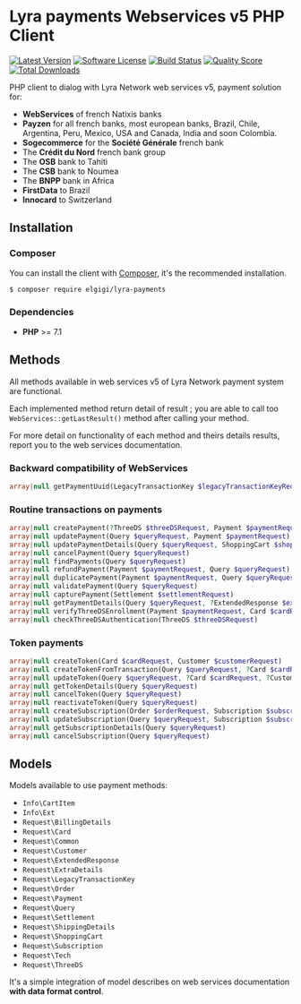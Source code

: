 # Lyra payments Webservices v5 PHP Client

[![Latest Version](http://img.shields.io/packagist/v/elgigi/lyra-payments.svg?style=flat-square)](https://github.com/ElGigi/LyraPayments/releases)
[![Software License](https://img.shields.io/badge/license-MIT-brightgreen.svg?style=flat-square)](LICENSE)
[![Build Status](https://img.shields.io/scrutinizer/build/g/ElGigi/LyraPayments.svg?style=flat-square)](https://scrutinizer-ci.com/g/ElGigi/LyraPayments/build-status/master)
[![Quality Score](https://img.shields.io/scrutinizer/g/ElGigi/LyraPayments.svg?style=flat-square)](https://scrutinizer-ci.com/g/ElGigi/LyraPayments)
[![Total Downloads](https://img.shields.io/packagist/dt/elgigi/lyra-payments.svg?style=flat-square)](https://packagist.org/packages/elgigi/lyra-payments)

PHP client to dialog with Lyra Network web services v5, payment solution for:
- **WebServices** of french Natixis banks
- **Payzen** for all french banks, most european banks, Brazil, Chile, Argentina, Peru, Mexico, USA and Canada, India and soon Colombia.
- **Sogecommerce** for the **Société Générale** french bank
- The **Crédit du Nord** french bank group
- The **OSB** bank to Tahiti
- The **CSB** bank to Noumea
- The **BNPP** bank in Africa
- **FirstData** to Brazil
- **Innocard** to Switzerland

## Installation

### Composer

You can install the client with [Composer](https://getcomposer.org/), it's the recommended installation.

```bash
$ composer require elgigi/lyra-payments
```

### Dependencies

* **PHP** >= 7.1


## Methods

All methods available in web services v5 of Lyra Network payment system are functional.

Each implemented method return detail of result ; you are able to call too `WebServices::getLastResult()` method after calling your method.

For more detail on functionality of each method and theirs details results, report you to the web services documentation.

### Backward compatibility of WebServices

```php
array|null getPaymentUuid(LegacyTransactionKey $legacyTransactionKeyRequest)
```

### Routine transactions on payments

```php
array|null createPayment(?ThreeDS $threeDSRequest, Payment $paymentRequest, Order $orderRequest, Card $cardRequest, ?Customer $customerRequest, ?Tech $techRequest, ?ShoppingCart $shoppingCartRequest)
array|null updatePayment(Query $queryRequest, Payment $paymentRequest)
array|null updatePaymentDetails(Query $queryRequest, ShoppingCart $shoppingCartRequest)
array|null cancelPayment(Query $queryRequest)
array|null findPayments(Query $queryRequest)
array|null refundPayment(Payment $paymentRequest, Query $queryRequest)
array|null duplicatePayment(Payment $paymentRequest, Query $queryRequest, Order $orderRequest)
array|null validatePayment(Query $queryRequest)
array|null capturePayment(Settlement $settlementRequest)
array|null getPaymentDetails(Query $queryRequest, ?ExtendedResponse $extendedResponseRequest)
array|null verifyThreeDSEnrollment(Payment $paymentRequest, Card $cardRequest, ?Tech $techRequest, ?ThreeDS $threeDSRequest)
array|null checkThreeDSAuthentication(ThreeDS $threeDSRequest)
```

### Token payments

```php
array|null createToken(Card $cardRequest, Customer $customerRequest)
array|null createTokenFromTransaction(Query $queryRequest, ?Card $cardRequest)
array|null updateToken(Query $queryRequest, ?Card $cardRequest, ?Customer $customerRequest)
array|null getTokenDetails(Query $queryRequest)
array|null cancelToken(Query $queryRequest)
array|null reactivateToken(Query $queryRequest)
array|null createSubscription(Order $orderRequest, Subscription $subscriptionRequest, Card $cardRequest)
array|null updateSubscription(Query $queryRequest, Subscription $subscriptionRequest, ?Payment $paymentRequest)
array|null getSubscriptionDetails(Query $queryRequest)
array|null cancelSubscription(Query $queryRequest)
```


## Models

Models available to use payment methods:

- `Info\CartItem`
- `Info\Ext`
- `Request\BillingDetails`
- `Request\Card`
- `Request\Common`
- `Request\Customer`
- `Request\ExtendedResponse`
- `Request\ExtraDetails`
- `Request\LegacyTransactionKey`
- `Request\Order`
- `Request\Payment`
- `Request\Query`
- `Request\Settlement`
- `Request\ShippingDetails`
- `Request\ShoppingCart`
- `Request\Subscription`
- `Request\Tech`
- `Request\ThreeDS`

It's a simple integration of model describes on web services documentation **with data format control**.